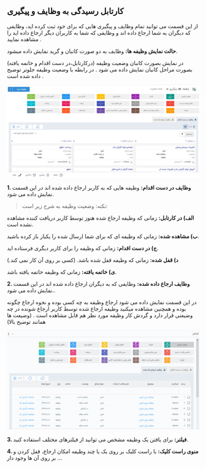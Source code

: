 ﻿##  کارتابل رسیدگی به وظایف و پیگیری 
 
 

از این قسمت می توانید تمام وظایف و پیگیری هایی که برای خود ثبت کرده اید، وظایفی که دیگران به شما ارجاع داده اند و وظایفی که شما به کاربران دیگر ارجاع داده اید را مشاهده نمایید .

**حالت نمایش وظیفه ها:** وظایف به دو صورت کانبان و گرید نمایش داده میشود.

در نمایش بصورت کانبان وضعیت وظیفه (درکارتابل،در دست اقدام و خاتمه یافته)  بصورت مراحل کانبان نمایش داده می شود .  در رابطه با وضعیت وظیفه جلوتر توضیح داده شده است .

![](Cable.png)

**1. وظایف در دست اقدام:** وظیفه هایی که به کاربر ارجاع داده شده اند در این قسمت نمایش داده می شود.

> نکته: وضعیت وظیفه به شرح زیر است:

**الف) در کارتابل:** زمانی که وظیفه ارجاع شده هنوز توسط کاربر دریافت کننده مشاهده نشده است. 

**ب) مشاهده شده:** زمانی که وظیفه ای که برای شما ارسال شده را یکبار باز کرده باشید.

**ج) در دست اقدام:** زمانی که وظیفه را برای کاربر دیگری فرستاده اید.

**د) قفل شده:** زمانی که وظیفه قفل شده باشد. (کسی بر روی آن کار نمی کند.)

**ی) خاتمه یافته:** زمانی که وظیفه خاتمه یافته باشد.

**2. وظایف ارجاع داده شده:** وظایفی که به دیگران ارجاع داده شده اند در این قسمت نمایش داده می شود..  

در این قسمت نمایش داده می شود ارجاع وظیفه به چه کسی بوده و نحوه ارجاع چگونه بوده  و همچنین مشاهده میکنید وظیفه ارجاع شده توسط کاربر ارجاع شونده در چه وضیعتی قرار دارد و گردش کار وظیفه مورد نظر هم قابل مشاهده است . (وضیعت ها همانند توضیح بالا)

![](cable1.png)

**3. فیلتر:** برای یافتن یک وظیفه مشخص می توانید از فیلترهای مختلف استفاده کنید.

**4. منوی راست کلیک:** با راست کلیک بر روی یک یا چند وظیفه امکان ارجاع، قفل کردن و ... بر روی آن ها وجود دار
